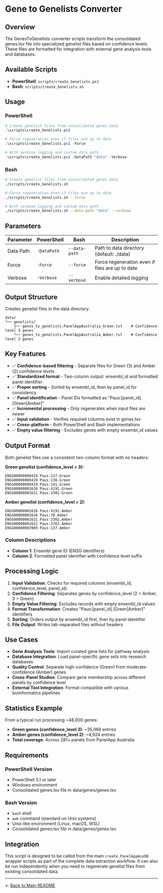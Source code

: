 # Gene to Genelists Converter

## Overview

The GenesToGenelists converter scripts transform the consolidated genes.tsv file into specialized genelist files based on confidence levels. These files are formatted for integration with external gene analysis tools and databases.

## Available Scripts

- **PowerShell**: `scripts/create_Genelists.ps1`
- **Bash**: `scripts/create_Genelists.sh`

## Usage

### PowerShell
```powershell
# Create genelist files from consolidated genes data
.\scripts\create_Genelists.ps1

# Force regeneration even if files are up to date
.\scripts\create_Genelists.ps1 -Force

# With verbose logging and custom data path
.\scripts\create_Genelists.ps1 -DataPath "data" -Verbose
```

### Bash
```bash
# Create genelist files from consolidated genes data
./scripts/create_Genelists.sh

# Force regeneration even if files are up to date
./scripts/create_Genelists.sh --force

# With verbose logging and custom data path
./scripts/create_Genelists.sh --data-path "data" --verbose
```

## Parameters

| Parameter | PowerShell | Bash | Description |
|-----------|------------|------|-------------|
| Data Path | `-DataPath` | `--data-path` | Path to data directory (default: ./data) |
| Force | `-Force` | `--force` | Force regeneration even if files are up to date |
| Verbose | `-Verbose` | `--verbose` | Enable detailed logging |

## Output Structure

Creates genelist files in the data directory:
```
data/
└── genelists/
    ├── genes_to_genelists.PanelAppAustralia_Green.txt    # Confidence level 3 genes
    └── genes_to_genelists.PanelAppAustralia_Amber.txt    # Confidence level 2 genes
```

## Key Features

- ✅ **Confidence-based filtering** - Separate files for Green (3) and Amber (2) confidence levels
- ✅ **Standardized format** - Two-column output: ensembl_id and formatted panel identifier
- ✅ **Proper sorting** - Sorted by ensembl_id, then by panel_id for consistency
- ✅ **Panel identification** - Panel IDs formatted as "Paus:[panel_id].[Green|Amber]"
- ✅ **Incremental processing** - Only regenerates when input files are newer
- ✅ **Input validation** - Verifies required columns exist in genes.tsv
- ✅ **Cross-platform** - Both PowerShell and Bash implementations
- ✅ **Empty value filtering** - Excludes genes with empty ensembl_id values

## Output Format

Both genelist files use a consistent two-column format with no headers:

**Green genelist (confidence_level = 3):**
```
ENSG00000000419	Paus:137.Green
ENSG00000000419	Paus:138.Green
ENSG00000000419	Paus:141.Green
ENSG00000001626	Paus:4191.Green
ENSG00000001631	Paus:3302.Green
```

**Amber genelist (confidence_level = 2):**
```
ENSG00000001626	Paus:4191.Amber
ENSG00000001626	Paus:78.Amber
ENSG00000001631	Paus:3302.Amber
ENSG00000001631	Paus:3763.Amber
ENSG00000003989	Paus:137.Amber
```

### Column Descriptions
- **Column 1**: Ensembl gene ID (ENSG identifiers)
- **Column 2**: Formatted panel identifier with confidence level suffix

## Processing Logic

1. **Input Validation**: Checks for required columns (ensembl_id, confidence_level, panel_id)
2. **Confidence Filtering**: Separates genes by confidence_level (2 = Amber, 3 = Green)
3. **Empty Value Filtering**: Excludes records with empty ensembl_id values
4. **Format Transformation**: Creates "Paus:[panel_id].[Green|Amber]" identifiers
5. **Sorting**: Orders output by ensembl_id first, then by panel identifier
6. **File Output**: Writes tab-separated files without headers

## Use Cases

- **Gene Analysis Tools**: Import curated gene lists for pathway analysis
- **Database Integration**: Load panel-specific gene sets into research databases  
- **Quality Control**: Separate high-confidence (Green) from moderate-confidence (Amber) genes
- **Cross-Panel Studies**: Compare gene membership across different panels by confidence level
- **External Tool Integration**: Format compatible with various bioinformatics pipelines

## Statistics Example

From a typical run processing ~48,000 genes:
- **Green genes (confidence_level 3)**: ~35,968 entries
- **Amber genes (confidence_level 2)**: ~4,924 entries
- **Total coverage**: Across 281+ panels from PanelApp Australia

## Requirements

### PowerShell Version
- PowerShell 5.1 or later
- Windows environment
- Consolidated genes.tsv file in data/genes/genes.tsv

### Bash Version
- `bash` shell
- `awk` command (standard on Unix systems)
- Unix-like environment (Linux, macOS, WSL)
- Consolidated genes.tsv file in data/genes/genes.tsv

## Integration

This script is designed to be called from the main `create_PanelAppAusDB` wrapper scripts as part of the complete data extraction workflow. It can also be run independently when you need to regenerate genelist files from existing consolidated data.

---

← [Back to Main README](../README.md)